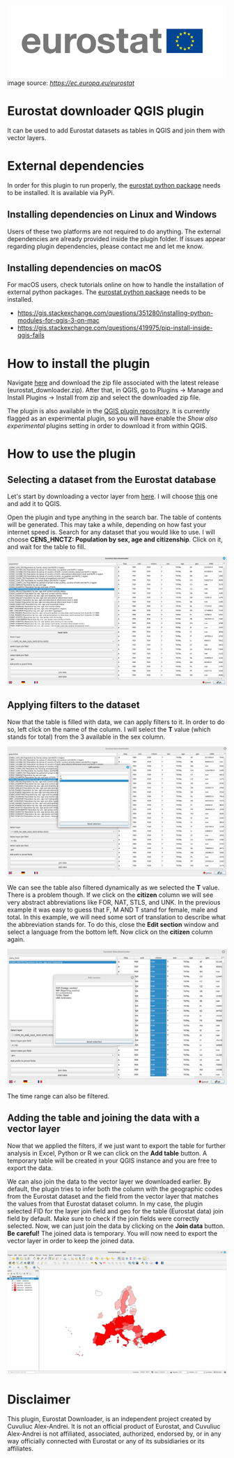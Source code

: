 ![Alt text](assets/eurostat.png "Title")
image source: *https://ec.europa.eu/eurostat*

# Eurostat downloader QGIS plugin

It can be used to add Eurostat datasets as tables in QGIS and join them with vector layers.

# External dependencies

In order for this plugin to run properly, the [eurostat python package](https://pypi.org/project/eurostat/) needs to be installed. It is available via PyPi.

## Installing dependencies on Linux and Windows

Users of these two platforms are not required to do anything. The external dependencies are already provided inside the plugin folder. If issues appear regarding plugin dependencies, please contact me and let me know.

## Installing dependencies on macOS

For macOS users, check tutorials online on how to handle the installation of external python packages. The [eurostat python package](https://pypi.org/project/eurostat/) needs to be installed.

- https://gis.stackexchange.com/questions/351280/installing-python-modules-for-qgis-3-on-mac
- https://gis.stackexchange.com/questions/419975/pip-install-inside-qgis-fails

# How to install the plugin

Navigate [here](https://github.com/alecsandrei/eurostat_downloader/releases) and download the zip file associated with the latest release (eurostat_downloader.zip). After that, in QGIS, go to Plugins -> Manage and Install Plugins -> Install from zip and select the downloaded zip file.

The plugin is also available in the [QGIS plugin repository](https://plugins.qgis.org/plugins/eurostat_downloader/). It is currently flagged as an experimental plugin, so you will have enable the *Show also experimental* plugins setting in order to download it from within QGIS.

# How to use the plugin

## Selecting a dataset from the Eurostat database

Let's start by downloading a vector layer from [here](https://ec.europa.eu/eurostat/web/gisco/geodata/reference-data/administrative-units-statistical-units/countries). I will choose [this](https://gisco-services.ec.europa.eu/distribution/v2/countries/download/ref-countries-2020-60m.shp.zip) one and add it to QGIS.

Open the plugin and type anything in the search bar. The table of contents will be generated. This may take a while, depending on how fast your internet speed is. Search for any dataset that you would like to use. I will choose **CENS_HNCTZ: Population by sex, age and citizenship**. Click on it, and wait for the table to fill.

![Alt text](assets/how_to_use_the_plugin_1.png "Title")

## Applying filters to the dataset

Now that the table is filled with data, we can apply filters to it. In order to do so, left click on the name of the column. I will select the **T** value (which stands for total) from the 3 available in the sex column.

![Alt text](assets/how_to_use_the_plugin_2.png "Title")

We can see the table also filtered dynamically as we selected the **T** value. There is a problem though. If we click on the **citizen** column we will see very abstract abbreviations like FOR, NAT, STLS, and UNK. In the previous example it was easy to guess that F, M AND T stand for female, male and total. In this example, we will need some sort of translation to describe what the abbreviation stands for. To do this, close the **Edit section** window and select a language from the bottom left. Now click on the **citizen** column again.

![Alt text](assets/how_to_use_the_plugin_3.png "Title")

The time range can also be filtered.

## Adding the table and joining the data with a vector layer

Now that we applied the filters, if we just want to export the table for further analysis in Excel, Python or R we can click on the **Add table** button. A temporary table will be created in your QGIS instance and you are free to export the data.

We can also join the data to the vector layer we downloaded earlier. By default, the plugin tries to infer both the column with the geographic codes from the Eurostat dataset and the field from the vector layer that matches the values from that Eurostat dataset column. In my case, the plugin selected FID for the layer join field and geo for the table (Eurostat data) join field by default. Make sure to check if the join fields were correctly selected. Now, we can just join the data by clicking on the **Join data** button. **Be careful!** The joined data is temporary. You will now need to export the vector layer in order to keep the joined data.

![Alt text](assets/how_to_use_the_plugin_4.png "Title")

# Disclaimer

This plugin, Eurostat Downloader, is an independent project created by Cuvuliuc Alex-Andrei. It is not an official product of Eurostat, and Cuvuliuc Alex-Andrei is not affiliated, associated, authorized, endorsed by, or in any way officially connected with Eurostat or any of its subsidiaries or its affiliates.